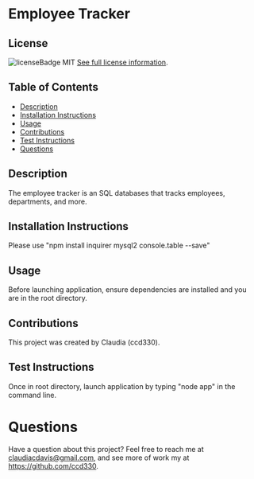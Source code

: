 # Employee Tracker

  
  ## License
  ![licenseBadge](https://img.shields.io/badge/License-MIT-blue.svg)
  MIT
  [See full license information](https://opensource.org/licenses/MIT).
  

  ## Table of Contents
  * [Description](#description)
  * [Installation Instructions](#installation-instructions)
  * [Usage](#usage)
  * [Contributions](#contributions)
  * [Test Instructions](#test-instructions)
  * [Questions](#questions)

  ## Description
  The employee tracker is an SQL databases that tracks employees, departments, and more.

  ## Installation Instructions
  Please use "npm install inquirer mysql2 console.table --save"

  ## Usage
  Before launching application, ensure dependencies are installed and you are in the root directory.

  ## Contributions
  This project was created by Claudia (ccd330).

  ## Test Instructions
  Once in root directory, launch application by typing "node app" in the command line.

  # Questions
  Have a question about this project? Feel free to reach me at claudiacdavis@gmail.com, and see more of work my at https://github.com/ccd330.
